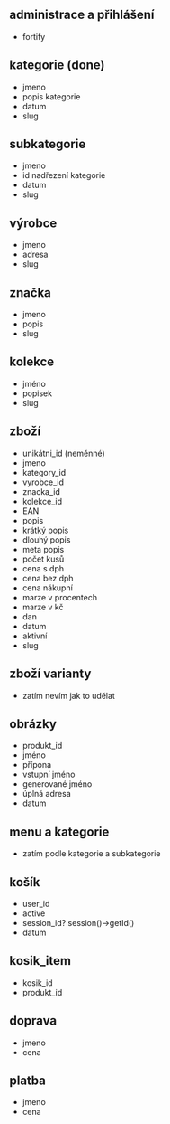 ## administrace a přihlášení
- fortify
  
## kategorie (done)
- jmeno
- popis kategorie
- datum
- slug
  
## subkategorie
- jmeno
- id nadřezení kategorie
- datum
- slug 
    
## výrobce
- jmeno
- adresa
- slug
    
## značka
- jmeno
- popis
- slug

## kolekce
- jméno
- popisek
- slug

## zboží
- unikátni_id (neměnné)
- jmeno
- kategory_id
- vyrobce_id
- znacka_id
- kolekce_id
- EAN
- popis
- krátký popis
- dlouhý popis
- meta popis
- počet kusů
- cena s dph
- cena bez dph
- cena nákupní
- marze v procentech
- marze v kč
- dan
- datum
- aktivní
- slug

## zboží varianty
- zatím nevím jak to udělat

## obrázky
- produkt_id
- jméno
- přípona
- vstupní jméno
- generované jméno
- úplná adresa
- datum

## menu a kategorie
- zatím podle kategorie a subkategorie
  
## košík
- user_id
- active
- session_id?  session()->getId()
- datum

## kosik_item
- kosik_id
- produkt_id

## doprava 
- jmeno
- cena

## platba 
- jmeno
- cena
